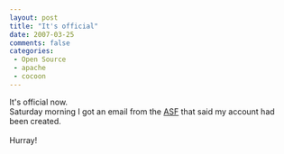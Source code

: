 ```yaml
---
layout: post
title: "It's official"
date: 2007-03-25
comments: false
categories:
 - Open Source
 - apache
 - cocoon
---
```


<div class='post'>
It's official now.<br/>Saturday morning I got an email from the <a href="http://www.apache.org" target="_blank">ASF</a> that said my account had been created.<br/><br/>Hurray!<br/><br/></div>
